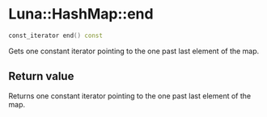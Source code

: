 # Luna::HashMap::end

```c++
const_iterator end() const
```

Gets one constant iterator pointing to the one past last element of the map. 



## Return value
Returns one constant iterator pointing to the one past last element of the map. 

